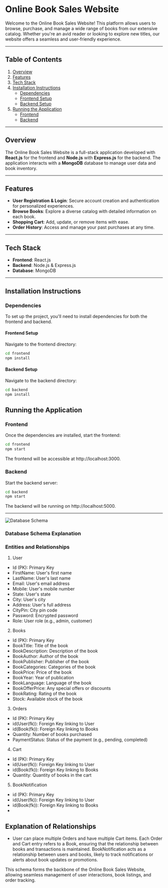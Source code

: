 # Online Book Sales Website

Welcome to the Online Book Sales Website! This platform allows users to browse, purchase, and manage a wide range of books from our extensive catalog. Whether you're an avid reader or looking to explore new titles, our website offers a seamless and user-friendly experience.

---

## Table of Contents

1. [Overview](#overview)
2. [Features](#features)
3. [Tech Stack](#tech-stack)
4. [Installation Instructions](#installation-instructions)
   - [Dependencies](#dependencies)
   - [Frontend Setup](#frontend-setup)
   - [Backend Setup](#backend-setup)
5. [Running the Application](#running-the-application)
   - [Frontend](#frontend)
   - [Backend](#backend)


---

## Overview

The Online Book Sales Website is a full-stack application developed with **React.js** for the frontend and **Node.js** with **Express.js** for the backend. The application interacts with a **MongoDB** database to manage user data and book inventory.

---

## Features

- **User Registration & Login**: Secure account creation and authentication for personalized experiences.
- **Browse Books**: Explore a diverse catalog with detailed information on each book.
- **Shopping Cart**: Add, update, or remove items with ease.
- **Order History**: Access and manage your past purchases at any time.

---

## Tech Stack

- **Frontend**: React.js
- **Backend**: Node.js & Express.js
- **Database**: MongoDB

---

## Installation Instructions

### Dependencies

To set up the project, you'll need to install dependencies for both the frontend and backend.

#### Frontend Setup

Navigate to the frontend directory:

```bash
cd frontend
npm install
```

#### Backend Setup

Navigate to the backend directory:

```bash
cd backend
npm install
```

## Running the Application
### Frontend
Once the dependencies are installed, start the frontend:
```bash
cd frontend
npm start
```
The frontend will be accessible at http://localhost:3000.

### Backend
Start the backend server:
```bash
cd backend
npm start
```
The backend will be running on http://localhost:5000.

---
![Database Schema](images/Db.png)
### Database Schema Explanation

### Entities and Relationships
1. User
- Id (PK): Primary Key
- FirstName: User's first name
- LastName: User's last name
- Email: User's email address
- Mobile: User's mobile number
- State: User's state
- City: User's city
- Address: User's full address
- CityPin: City pin code
- Password: Encrypted password
- Role: User role (e.g., admin, customer)
2. Books
- Id (PK): Primary Key
- BookTitle: Title of the book
- BookDescription: Description of the book
- BookAuthor: Author of the book
- BookPublisher: Publisher of the book
- BookCategories: Categories of the book
- BookPrice: Price of the book
- BookYear: Year of publication
- BookLanguage: Language of the book
- BookOfferPrice: Any special offers or discounts
- BookRating: Rating of the book
- Stock: Available stock of the book
3. Orders
- Id (PK): Primary Key
- id(User(fk)): Foreign Key linking to User
- id(Book(fk)): Foreign Key linking to Books
- Quantity: Number of books purchased
- PaymentStatus: Status of the payment (e.g., pending, completed)
4. Cart
- Id (PK): Primary Key
- id(User(fk)): Foreign Key linking to User
- id(Book(fk)): Foreign Key linking to Books
- Quantity: Quantity of books in the cart
5. BookNotification
- id (PK): Primary Key
- id(User(fk)): Foreign Key linking to User
- id(Book(fk)): Foreign Key linking to Books
- 
## Explanation of Relationships
- User can place multiple Orders and have multiple Cart items.
Each Order and Cart entry refers to a Book, ensuring that the relationship between books and transactions is maintained.
BookNotification acts as a relationship between users and books, likely to track notifications or alerts about book updates or promotions.


This schema forms the backbone of the Online Book Sales Website, allowing seamless management of user interactions, book listings, and order tracking.


